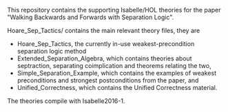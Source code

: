 This repository contains the supporting Isabelle/HOL theories
for the paper "Walking Backwards and Forwards with Separation Logic".

Hoare_Sep_Tactics/ contains the main relevant theory files, they are

 * Hoare_Sep_Tactics, the currently in-use weakest-precondition separation logic method 
 * Extended_Separation_Algebra, which contains theories about septraction, separating coimplication and theorems relating the two,
 * Simple_Separation_Example, which contains the examples of weakest preconditions and strongest postconditions from the paper, and
 * Unified_Correctness, which contains the Unified Correctness material.

The theories compile with Isabelle2016-1.
